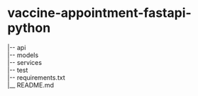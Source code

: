 # vaccine-appointment-fastapi-python

|-- api                         
|-- models                     
|-- services                   
|-- test                       
|-- requirements.txt          
|__ README.md                  

